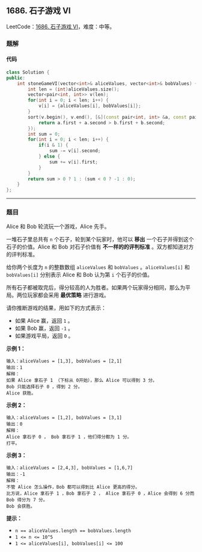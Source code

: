 ## 1686. 石子游戏 VI

LeetCode：[1686. 石子游戏 VI](https://leetcode.cn/problems/stone-game-vi/)，难度：中等。

### 题解

#### 代码

```c++
class Solution {
public:
    int stoneGameVI(vector<int>& aliceValues, vector<int>& bobValues) {
        int len = (int)aliceValues.size();
        vector<pair<int, int>> v(len);
        for(int i = 0; i < len; i++) {
            v[i] = {aliceValues[i], bobValues[i]};
        }
        sort(v.begin(), v.end(), [&](const pair<int, int> &a, const pair<int, int> &b) {
            return a.first + a.second > b.first + b.second;
        });
        int sum = 0;
        for(int i = 0; i < len; i++) {
            if(i & 1) {
                sum -= v[i].second;
            } else {
                sum += v[i].first;
            }
        }
        return sum > 0 ? 1 : (sum < 0 ? -1 : 0);
    }
};
```



---



### 题目

Alice 和 Bob 轮流玩一个游戏，Alice 先手。

一堆石子里总共有 `n` 个石子，轮到某个玩家时，他可以 **移出** 一个石子并得到这个石子的价值。Alice 和 Bob 对石子价值有 **不一样的的评判标准** 。双方都知道对方的评判标准。

给你两个长度为 `n` 的整数数组 `aliceValues` 和 `bobValues` 。`aliceValues[i]` 和 `bobValues[i]` 分别表示 Alice 和 Bob 认为第 `i` 个石子的价值。

所有石子都被取完后，得分较高的人为胜者。如果两个玩家得分相同，那么为平局。两位玩家都会采用 **最优策略** 进行游戏。

请你推断游戏的结果，用如下的方式表示：

- 如果 Alice 赢，返回 `1` 。
- 如果 Bob 赢，返回 `-1` 。
- 如果游戏平局，返回 `0` 。

 

**示例 1：**

```
输入：aliceValues = [1,3], bobValues = [2,1]
输出：1
解释：
如果 Alice 拿石子 1 （下标从 0开始），那么 Alice 可以得到 3 分。
Bob 只能选择石子 0 ，得到 2 分。
Alice 获胜。
```

**示例 2：**

```
输入：aliceValues = [1,2], bobValues = [3,1]
输出：0
解释：
Alice 拿石子 0 ， Bob 拿石子 1 ，他们得分都为 1 分。
打平。
```

**示例 3：**

```
输入：aliceValues = [2,4,3], bobValues = [1,6,7]
输出：-1
解释：
不管 Alice 怎么操作，Bob 都可以得到比 Alice 更高的得分。
比方说，Alice 拿石子 1 ，Bob 拿石子 2 ， Alice 拿石子 0 ，Alice 会得到 6 分而 Bob 得分为 7 分。
Bob 会获胜。
```

 

**提示：**

- `n == aliceValues.length == bobValues.length`
- `1 <= n <= 10^5`
- `1 <= aliceValues[i], bobValues[i] <= 100`


